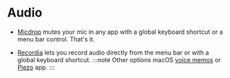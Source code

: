 # Audio

- [Micdrop](https://getmicdrop.com) mutes your mic in any app with a global keyboard shortcut or a menu bar control. That's it.

- [Recordia](https://sindresorhus.com/recordia) lets you record audio directly from the menu bar or with a global keyboard shortcut.
:::note Other options
macOS [voice memos](https://support.apple.com/guide/voice-memos/record-vmaa4b813415/mac) or [Piezo](https://rogueamoeba.com/piezo/) app.
:::
